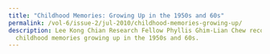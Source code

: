 ```yaml
---
title: "Childhood Memories: Growing Up in the 1950s and 60s"
permalink: /vol-6/issue-2/jul-2010/childhood-memories-growing-up/
description: Lee Kong Chian Research Fellow Phyllis Ghim-Lian Chew recounts her
  childhood memories growing up in the 1950s and 60s.
---
```

